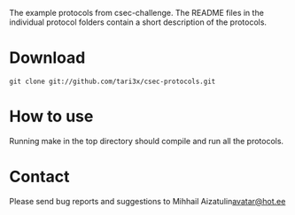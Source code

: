 
The example protocols from csec-challenge. The README files in the individual protocol folders
contain a short description of the protocols.

Download
========

    git clone git://github.com/tari3x/csec-protocols.git

How to use
==========

Running make in the top directory should compile and run all the protocols.

Contact
=======

Please send bug reports and suggestions to Mihhail Aizatulin<avatar@hot.ee>
